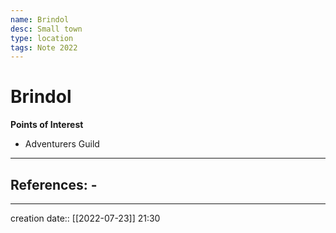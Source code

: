 ```yaml
---
name: Brindol
desc: Small town
type: location
tags: Note 2022
---
```


# Brindol 
**Points of Interest**
- Adventurers Guild
___ 
## References: - 
--- 
creation date:: [[2022-07-23]] 21:30